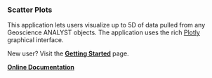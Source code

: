 ### Scatter Plots

This application lets users visualize up to 5D of data pulled from any Geoscience ANALYST objects. The application uses the rich [Plotly](https://plotly.com/) graphical interface.

New user? Visit the [**Getting Started**](https://geoapps.readthedocs.io/en/latest/content/installation.html) page.

[**Online Documentation**](https://geoapps.readthedocs.io/en/latest/content/applications/scatter.html)
